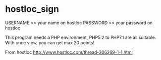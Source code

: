 # hostloc_sign
USERNAME >> your name on hostloc
PASSWORD >> your password on hostloc

This program needs a PHP environment, PHP5.2 to PHP7.1 are all suitable.
With once view, you can get max 20 points!

From hostloc
http://www.hostloc.com/thread-306269-1-1.html
